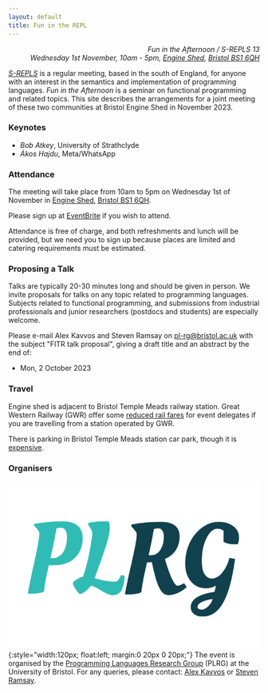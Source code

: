 ```yaml
---
layout: default
title: Fun in the REPL
---
```


<p style="text-align:right">
<i>Fun in the Afternoon / S-REPLS 13</i><br>
<i>Wednesday 1st November, 10am - 5pm, <a href="https://engine-shed.co.uk" target="_blank">Engine Shed</a>, <a href="https://goo.gl/maps/4UMxDXYtNHgmGscm9" target="_blank">Bristol BS1 6QH</a></i>
</p>

*<a href="https://srepls.github.io" target="_blank">S-REPLS</a>* is a regular meeting, based in the south of England, for anyone with an interest in the semantics and implementation of programming languages.  *Fun in the Afternoon* is a seminar on functional programming and related topics.  This site describes the arrangements for a joint meeting of these two communities at Bristol Engine Shed in November 2023.

### Keynotes

 * *Bob Atkey*, University of Strathclyde
 * *Ákos Hajdu*, Meta/WhatsApp

### Attendance

The meeting will take place from 10am to 5pm on Wednesday 1st of November in <a href="https://engine-shed.co.uk/" target="_blank">Engine Shed</a>, <a href="https://goo.gl/maps/4UMxDXYtNHgmGscm9" target="_blank">Bristol BS1 6QH</a>.  

Please sign up at <a href="https://www.eventbrite.com/e/717109883967/" target="_blank">EventBrite</a> if you wish to attend.

Attendance is free of charge, and both refreshments and lunch will be provided, but we need you to sign up because places are limited and catering requirements must be estimated.

### Proposing a Talk

Talks are typically 20-30 minutes long and should be given in person.  We invite proposals for talks on any topic related to programming languages.  Subjects related to functional programming, and submissions from industrial professionals and junior researchers (postdocs and students) are especially welcome.

Please e-mail Alex Kavvos and Steven Ramsay on <pl-rg@bristol.ac.uk> with the subject "FITR talk proposal", giving a draft title and an abstract by the end of:
 
  * Mon, 2 October 2023

### Travel

Engine shed is adjacent to Bristol Temple Meads railway station.  Great Western Railway (GWR) offer some <a href="https://www.visitwest.co.uk/meet/how-we-can-help/discounted-train-travel">reduced rail fares</a> for event delegates if you are travelling from a station operated by GWR.

There is parking in Bristol Temple Meads station car park, though it is <a href="https://www.apcoa.co.uk/parking-in/bristol/bristol-temple-meads/">expensive</a>.

### Organisers

![plrg logo](assets/img/logo-acronym-only-trans.png){:style="width:120px; float:left; margin:0 20px 0 20px;"}
The event is organised by the <a href="https://plrg-bristol.github.io/" target="_blank">Programming Languages Research Group</a> (PLRG) at the University of Bristol.  For any queries, please contact: <a href="https://seis.bristol.ac.uk/~tz20861/" target="_blank">Alex Kavvos</a> or <a href="https://sjrsay.github.io" target="_blank">Steven Ramsay</a>.
